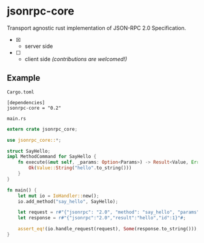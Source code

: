 # jsonrpc-core
Transport agnostic rust implementation of JSON-RPC 2.0 Specification.

- [x] - server side
- [ ] - client side *(contributions are welcomed!)*

## Example

`Cargo.toml`


```
[dependencies]
jsonrpc-core = "0.2"
```

`main.rs`

```rust
extern crate jsonrpc_core;

use jsonrpc_core::*;

struct SayHello;
impl MethodCommand for SayHello {
    fn execute(&mut self, _params: Option<Params>) -> Result<Value, Error> {
        Ok(Value::String("hello".to_string()))
    }
}

fn main() {
	let mut io = IoHandler::new();
	io.add_method("say_hello", SayHello);

	let request = r#"{"jsonrpc": "2.0", "method": "say_hello", "params": [42, 23], "id": 1}"#;
	let response = r#"{"jsonrpc":"2.0","result":"hello","id":1}"#;

	assert_eq!(io.handle_request(request), Some(response.to_string()));
}
```
